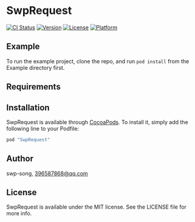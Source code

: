 # SwpRequest

[![CI Status](http://img.shields.io/travis/swp-song/SwpRequest.svg?style=flat)](https://travis-ci.org/swp-song/SwpRequest)
[![Version](https://img.shields.io/cocoapods/v/SwpRequest.svg?style=flat)](http://cocoapods.org/pods/SwpRequest)
[![License](https://img.shields.io/cocoapods/l/SwpRequest.svg?style=flat)](http://cocoapods.org/pods/SwpRequest)
[![Platform](https://img.shields.io/cocoapods/p/SwpRequest.svg?style=flat)](http://cocoapods.org/pods/SwpRequest)

## Example

To run the example project, clone the repo, and run `pod install` from the Example directory first.

## Requirements

## Installation

SwpRequest is available through [CocoaPods](http://cocoapods.org). To install
it, simply add the following line to your Podfile:

```ruby
pod "SwpRequest"
```

## Author

swp-song, 396587868@qq.com

## License

SwpRequest is available under the MIT license. See the LICENSE file for more info.
